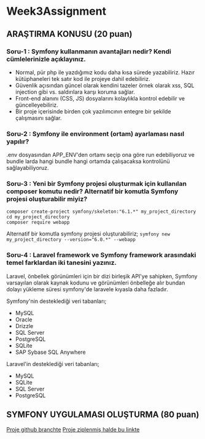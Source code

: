 # Week3Assignment

##	ARAŞTIRMA KONUSU (20 puan)

### Soru-1 : Symfony kullanmanın avantajları nedir? Kendi cümlelerinizle açıklayınız.

- Normal, pür php ile yazdığımız kodu daha kısa sürede yazabiliriz. Hazır kütüphaneleri tek satır kod ile projeye dahil edebiliriz. 
- Güvenlik açısından güncel olarak kendini tazeler örnek olarak xss, SQL injection gibi vs. saldırılara karşı koruma sağlar. 
- Front-end alanını (CSS, JS) dosyalarını kolaylıkla kontrol edebilir ve güncelleyebiliriz.
- Bir proje içerisinde birden çok yazılımcının entegre bir şekilde çalışmasını sağlar.

### Soru-2 : Symfony ile environment (ortam) ayarlaması nasıl yapılır?
.env dosyasından APP_ENV'den ortamı seçip ona göre run edebiliyoruz ve bundle larda hangi bundle hangi ortamda çalışacaksa kontrolünü sağlayabiliyoruz.

### Soru-3 : Yeni bir Symfony projesi oluşturmak için kullanılan composer komutu nedir? Alternatif bir komutla Symfony projesi oluşturabilir miyiz?
```
composer create-project symfony/skeleton:"6.1.*" my_project_directory
cd my_project_directory
composer require webapp         
```
Alternatif bir komutla symfony projesi oluşturabiliriz;
```symfony new my_project_directory --version="6.0.*" --webapp```

### Soru-4 : Laravel framework ve Symfony framework arasındaki temel farklardan iki tanesini yazınız.

Laravel, önbellek görünümleri için bir dizi birleşik API'ye sahipken, Symfony varsayılan olarak kaynak kodunu ve görünümleri önbelleğe alır bundan dolayı yükleme süresi symfony'de laravele kıyasla daha fazladır.

Symfony'nin desteklediği veri tabanları;
- MySQL
- Oracle
- Drizzle
- SQL Server
- PostgreSQL
- SQLite
- SAP Sybase SQL Anywhere

Laravel'in desteklediği veri tabanları;
- MySQL
- SQLite
- SQL Server
- PostgreSQL
         
##	SYMFONY UYGULAMASI OLUŞTURMA (80 puan)
[Proje github branchte](https://github.com/EnUygunPatikaBootCamp/week-3-Blackcloud00/tree/git%40github.com-EnUygunPatikaBootCamp/week-3-Blackcloud00.git)
[Proje ziplenmiş halde bu linkte](https://github.com/EnUygunPatikaBootCamp/week-3-Blackcloud00/blob/main/enuygunWeek3Work.zip)
